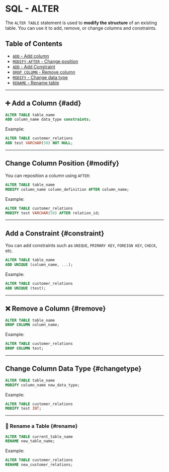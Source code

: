 # SQL - ALTER

The `ALTER TABLE` statement is used to **modify the structure** of an existing table. You can use it to add, remove, or change columns and constraints.

## Table of Contents

- [`ADD` - Add column](#add)
- [`MODIFY-AFTER` - Change position](#modify)
- [`ADD` - Add Constraint](#constraint)
- [`DROP COLUMN` - Remove column](#remove)
- [`MODIFY` - Change data type](#changetype)
- [`RENAME` - Rename table](#rename)

---

## ➕ Add a Column {#add}

```sql
ALTER TABLE table_name
ADD column_name data_type constraints;
```

Example:

```sql
ALTER TABLE customer_relations
ADD test VARCHAR(50) NOT NULL;
```

---

## Change Column Position {#modify}

You can reposition a column using `AFTER`:

```sql
ALTER TABLE table_name
MODIFY column_name column_definition AFTER column_name;
```

Example:

```sql
ALTER TABLE customer_relations
MODIFY test VARCHAR(50) AFTER relation_id;
```

---

## Add a Constraint {#constraint}

You can add constraints such as `UNIQUE`, `PRIMARY KEY`, `FOREIGN KEY`, `CHECK`, etc.

```sql
ALTER TABLE table_name
ADD UNIQUE (column_name, ...);
```

Example:

```sql
ALTER TABLE customer_relations
ADD UNIQUE (test);
```

---

## ❌ Remove a Column {#remove}

```sql
ALTER TABLE table_name
DROP COLUMN column_name;
```

Example:

```sql
ALTER TABLE customer_relations
DROP COLUMN test;
```

---

## Change Column Data Type {#changetype}

```sql
ALTER TABLE table_name
MODIFY column_name new_data_type;
```

Example:

```sql
ALTER TABLE customer_relations
MODIFY test INT;
```

---

### 📝 Rename a Table {#rename}

```sql
ALTER TABLE current_table_name
RENAME new_table_name;
```

Example:

```sql
ALTER TABLE customer_relations
RENAME new_customer_relations;
```
